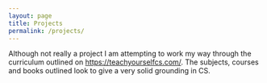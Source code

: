 ```yaml
---
layout: page
title: Projects
permalink: /projects/
---
```


Although not really a project I am attempting to work my way through the curriculum outlined on https://teachyourselfcs.com/.  The subjects, courses and books outlined look to give a very solid grounding in CS.
